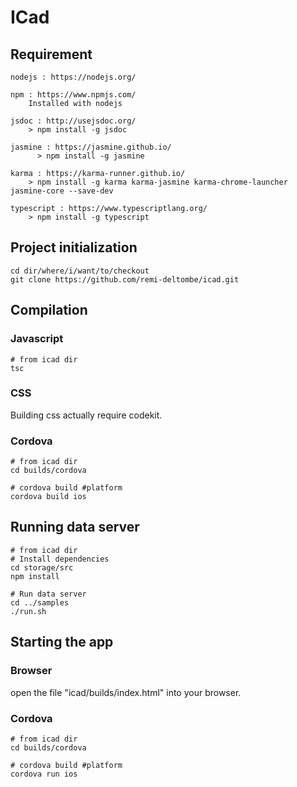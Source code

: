 # ICad
## Requirement

    nodejs : https://nodejs.org/
    
    npm : https://www.npmjs.com/
        Installed with nodejs

    jsdoc : http://usejsdoc.org/
        > npm install -g jsdoc

    jasmine : https://jasmine.github.io/
          > npm install -g jasmine

    karma : https://karma-runner.github.io/
        > npm install -g karma karma-jasmine karma-chrome-launcher jasmine-core --save-dev

    typescript : https://www.typescriptlang.org/
        > npm install -g typescript

## Project initialization

```
cd dir/where/i/want/to/checkout
git clone https://github.com/remi-deltombe/icad.git
```

## Compilation

### Javascript
```
# from icad dir
tsc
```

### CSS
Building css actually require codekit.

### Cordova

```
# from icad dir
cd builds/cordova

# cordova build #platform 
cordova build ios

```


## Running data server
```
# from icad dir
# Install dependencies
cd storage/src
npm install

# Run data server
cd ../samples
./run.sh
```



## Starting the app

### Browser
open the file "icad/builds/index.html" into your browser.

### Cordova

```
# from icad dir
cd builds/cordova

# cordova build #platform 
cordova run ios

```